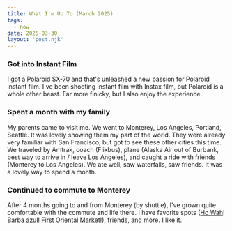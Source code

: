 ```yaml
---
title: What I'm Up To (March 2025)
tags: 
  - now
date: 2025-03-30
layout: 'post.njk'
---
```


### Got into Instant Film

I got a Polaroid SX-70 and that's unleashed a new passion for Polaroid instant film. I've been shooting instant film with Instax film, but Polaroid is a whole other beast. Far more finicky, but I also enjoy the experience. 

### Spent a month with my family 

My parents came to visit me. We went to Monterey, Los Angeles, Portland, Seattle. It was lovely showing them my part of the world. They were already very familiar with San Francisco, but got to see these other cities this time. We traveled by Amtrak, coach (Flixbus), plane (Alaska Air out of Burbank, best way to arrive in / leave Los Angeles), and caught a ride with friends (Monterey to Los Angeles). We ate well, saw waterfalls, saw friends. It was a lovely way to spend a month.

### Continued to commute to Monterey

After 4 months going to and from Monterey (by shuttle), I've grown quite comfortable with the commute and life there. I have favorite spots ([Ho Wah](https://maps.app.goo.gl/3SqK4qe5gYj4RDdi7)! [Barba azul](https://maps.app.goo.gl/JB73g6hg83CvHMNe7)! [First Oriental Market](https://maps.app.goo.gl/E1FztRqfaL8oYtbEA)!), friends, and more. I like it.